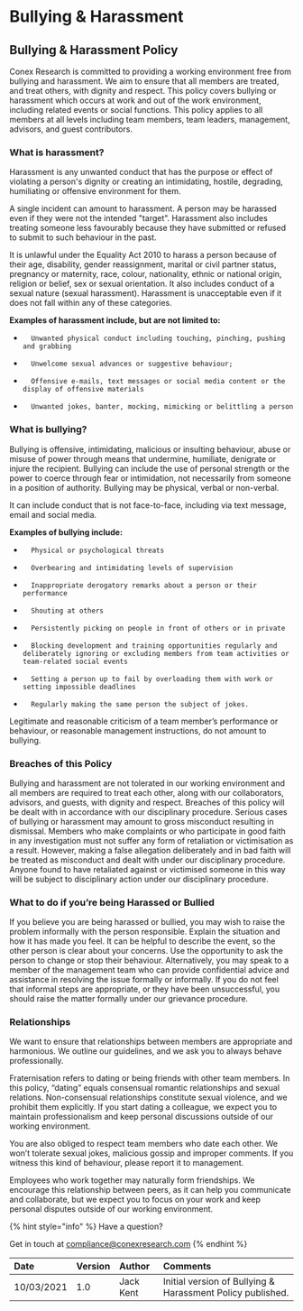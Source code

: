 # Bullying & Harassment

## Bullying & Harassment Policy

Conex Research is committed to providing a working environment free from bullying and harassment. We aim to ensure that all members are treated, and treat others, with dignity and respect. This policy covers bullying or harassment which occurs at work and out of the work environment, including related events or social functions. This policy applies to all members at all levels including team members, team leaders, management, advisors, and guest contributors.

### **What is harassment?**

Harassment is any unwanted conduct that has the purpose or effect of violating a person's dignity or creating an intimidating, hostile, degrading, humiliating or offensive environment for them.

A single incident can amount to harassment. A person may be harassed even if they were not the intended "target". Harassment also includes treating someone less favourably because they have submitted or refused to submit to such behaviour in the past.

It is unlawful under the Equality Act 2010 to harass a person because of their age, disability, gender reassignment, marital or civil partner status, pregnancy or maternity, race, colour, nationality, ethnic or national origin, religion or belief, sex or sexual orientation. It also includes conduct of a sexual nature \(sexual harassment\). Harassment is unacceptable even if it does not fall within any of these categories.

**Examples of harassment include, but are not limited to:**

-       Unwanted physical conduct including touching, pinching, pushing and grabbing

-       Unwelcome sexual advances or suggestive behaviour;

-       Offensive e-mails, text messages or social media content or the display of offensive materials

-       Unwanted jokes, banter, mocking, mimicking or belittling a person

### **What is bullying?**

Bullying is offensive, intimidating, malicious or insulting behaviour, abuse or misuse of power through means that undermine, humiliate, denigrate or injure the recipient. Bullying can include the use of personal strength or the power to coerce through fear or intimidation, not necessarily from someone in a position of authority. Bullying may be physical, verbal or non-verbal.

It can include conduct that is not face-to-face, including via text message, email and social media.

**Examples of bullying include:**

-       Physical or psychological threats

-       Overbearing and intimidating levels of supervision

-       Inappropriate derogatory remarks about a person or their performance

-       Shouting at others

-       Persistently picking on people in front of others or in private

-       Blocking development and training opportunities regularly and deliberately ignoring or excluding members from team activities or team-related social events

-       Setting a person up to fail by overloading them with work or setting impossible deadlines

-       Regularly making the same person the subject of jokes.

Legitimate and reasonable criticism of a team member’s performance or behaviour, or reasonable management instructions, do not amount to bullying.

### Breaches of this Policy

Bullying and harassment are not tolerated in our working environment and all members are required to treat each other, along with our collaborators, advisors, and guests, with dignity and respect. Breaches of this policy will be dealt with in accordance with our disciplinary procedure. Serious cases of bullying or harassment may amount to gross misconduct resulting in dismissal. Members who make complaints or who participate in good faith in any investigation must not suffer any form of retaliation or victimisation as a result. However, making a false allegation deliberately and in bad faith will be treated as misconduct and dealt with under our disciplinary procedure. Anyone found to have retaliated against or victimised someone in this way will be subject to disciplinary action under our disciplinary procedure.

### What to do if you’re being Harassed or Bullied

If you believe you are being harassed or bullied, you may wish to raise the problem informally with the person responsible. Explain the situation and how it has made you feel. It can be helpful to describe the event, so the other person is clear about your concerns. Use the opportunity to ask the person to change or stop their behaviour. Alternatively, you may speak to a member of the management team who can provide confidential advice and assistance in resolving the issue formally or informally. If you do not feel that informal steps are appropriate, or they have been unsuccessful, you should raise the matter formally under our grievance procedure.

### Relationships

We want to ensure that relationships between members are appropriate and harmonious. We outline our guidelines, and we ask you to always behave professionally.

Fraternisation refers to dating or being friends with other team members. In this policy, “dating” equals consensual romantic relationships and sexual relations. Non-consensual relationships constitute sexual violence, and we prohibit them explicitly. If you start dating a colleague, we expect you to maintain professionalism and keep personal discussions outside of our working environment.

You are also obliged to respect team members who date each other. We won’t tolerate sexual jokes, malicious gossip and improper comments. If you witness this kind of behaviour, please report it to management.

Employees who work together may naturally form friendships. We encourage this relationship between peers, as it can help you communicate and collaborate, but we expect you to focus on your work and keep personal disputes outside of our working environment.



{% hint style="info" %}
Have a question?

Get in touch at [compliance@conexresearch.com](mailto:compliance@conexresearch.com)
{% endhint %}

| Date | Version | Author | Comments |
| :--- | :--- | :--- | :--- |
| 10/03/2021 | 1.0 | Jack Kent | Initial version of Bullying & Harassment Policy published. |



